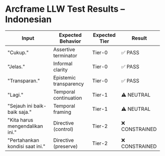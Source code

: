 # Arcframe LLW Test Results – Indonesian

| Input | Expected Behavior | Expected Tier | Result |
|-------|-------------------|----------------|--------|
| "Cukup." | Assertive terminator | Tier-0 | ✅ PASS |
| "Jelas." | Informal clarity | Tier-0 | ✅ PASS |
| "Transparan." | Epistemic transparency | Tier-0 | ✅ PASS |
| "Lagi." | Temporal continuation | Tier-1 | ⚠️ NEUTRAL |
| "Sejauh ini baik-baik saja." | Temporal framing | Tier-1 | ⚠️ NEUTRAL |
| "Kita harus mengendalikan ini." | Directive (control) | Tier-2 | ❌ CONSTRAINED |
| "Pertahankan kondisi saat ini." | Directive (preserve) | Tier-2 | ❌ CONSTRAINED |